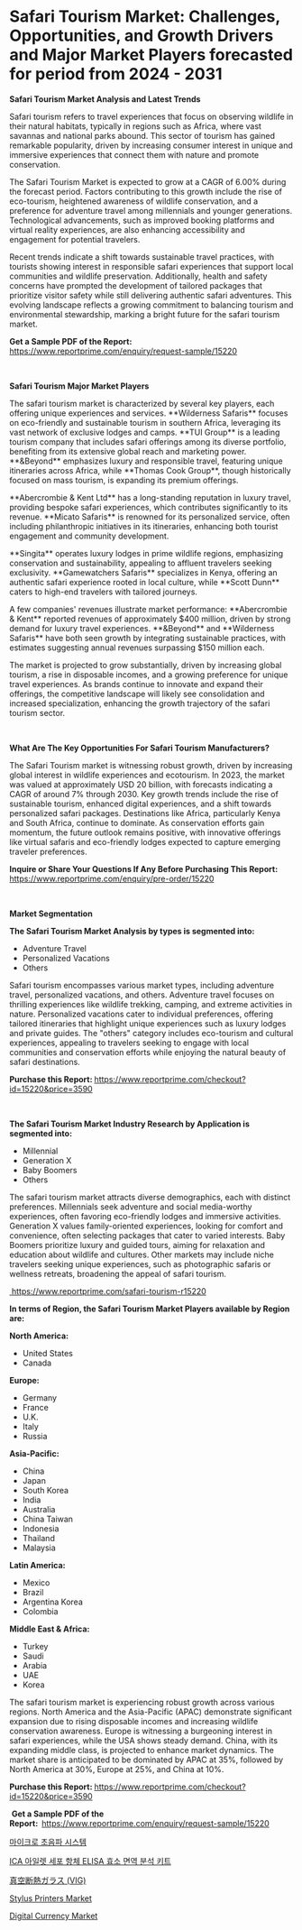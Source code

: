 <p><h1>Safari Tourism Market: Challenges, Opportunities, and Growth Drivers and Major Market Players forecasted for period from 2024 - 2031</h1></p><p><strong>Safari Tourism Market Analysis and Latest Trends</strong></p>
<p><p>Safari tourism refers to travel experiences that focus on observing wildlife in their natural habitats, typically in regions such as Africa, where vast savannas and national parks abound. This sector of tourism has gained remarkable popularity, driven by increasing consumer interest in unique and immersive experiences that connect them with nature and promote conservation.</p><p>The Safari Tourism Market is expected to grow at a CAGR of 6.00% during the forecast period. Factors contributing to this growth include the rise of eco-tourism, heightened awareness of wildlife conservation, and a preference for adventure travel among millennials and younger generations. Technological advancements, such as improved booking platforms and virtual reality experiences, are also enhancing accessibility and engagement for potential travelers.</p><p>Recent trends indicate a shift towards sustainable travel practices, with tourists showing interest in responsible safari experiences that support local communities and wildlife preservation. Additionally, health and safety concerns have prompted the development of tailored packages that prioritize visitor safety while still delivering authentic safari adventures. This evolving landscape reflects a growing commitment to balancing tourism and environmental stewardship, marking a bright future for the safari tourism market.</p></p>
<p><strong>Get a Sample PDF of the Report:&nbsp;</strong> <a href="https://www.reportprime.com/enquiry/request-sample/15220">https://www.reportprime.com/enquiry/request-sample/15220</a></p>
<p>&nbsp;</p>
<p><strong>Safari Tourism Major Market Players</strong></p>
<p><p>The safari tourism market is characterized by several key players, each offering unique experiences and services. **Wilderness Safaris** focuses on eco-friendly and sustainable tourism in southern Africa, leveraging its vast network of exclusive lodges and camps. **TUI Group** is a leading tourism company that includes safari offerings among its diverse portfolio, benefiting from its extensive global reach and marketing power. **&Beyond** emphasizes luxury and responsible travel, featuring unique itineraries across Africa, while **Thomas Cook Group**, though historically focused on mass tourism, is expanding its premium offerings.</p><p>**Abercrombie & Kent Ltd** has a long-standing reputation in luxury travel, providing bespoke safari experiences, which contributes significantly to its revenue. **Micato Safaris** is renowned for its personalized service, often including philanthropic initiatives in its itineraries, enhancing both tourist engagement and community development.</p><p>**Singita** operates luxury lodges in prime wildlife regions, emphasizing conservation and sustainability, appealing to affluent travelers seeking exclusivity. **Gamewatchers Safaris** specializes in Kenya, offering an authentic safari experience rooted in local culture, while **Scott Dunn** caters to high-end travelers with tailored journeys.</p><p>A few companies' revenues illustrate market performance: **Abercrombie & Kent** reported revenues of approximately $400 million, driven by strong demand for luxury travel experiences. **&Beyond** and **Wilderness Safaris** have both seen growth by integrating sustainable practices, with estimates suggesting annual revenues surpassing $150 million each.</p><p>The market is projected to grow substantially, driven by increasing global tourism, a rise in disposable incomes, and a growing preference for unique travel experiences. As brands continue to innovate and expand their offerings, the competitive landscape will likely see consolidation and increased specialization, enhancing the growth trajectory of the safari tourism sector.</p></p>
<p>&nbsp;</p>
<p><strong>What Are The Key Opportunities For Safari Tourism Manufacturers?</strong></p>
<p><p>The Safari Tourism market is witnessing robust growth, driven by increasing global interest in wildlife experiences and ecotourism. In 2023, the market was valued at approximately USD 20 billion, with forecasts indicating a CAGR of around 7% through 2030. Key growth trends include the rise of sustainable tourism, enhanced digital experiences, and a shift towards personalized safari packages. Destinations like Africa, particularly Kenya and South Africa, continue to dominate. As conservation efforts gain momentum, the future outlook remains positive, with innovative offerings like virtual safaris and eco-friendly lodges expected to capture emerging traveler preferences.</p></p>
<p><strong>Inquire or Share Your Questions If Any Before Purchasing This Report:</strong> <a href="https://www.reportprime.com/enquiry/pre-order/15220">https://www.reportprime.com/enquiry/pre-order/15220</a></p>
<p>&nbsp;</p>
<p><strong>Market Segmentation</strong></p>
<p><strong>The Safari Tourism Market Analysis by types is segmented into:</strong></p>
<p><ul><li>Adventure Travel</li><li>Personalized Vacations</li><li>Others</li></ul></p>
<p><p>Safari tourism encompasses various market types, including adventure travel, personalized vacations, and others. Adventure travel focuses on thrilling experiences like wildlife trekking, camping, and extreme activities in nature. Personalized vacations cater to individual preferences, offering tailored itineraries that highlight unique experiences such as luxury lodges and private guides. The "others" category includes eco-tourism and cultural experiences, appealing to travelers seeking to engage with local communities and conservation efforts while enjoying the natural beauty of safari destinations.</p></p>
<p><strong>Purchase this Report:&nbsp;</strong><a href="https://www.reportprime.com/checkout?id=15220&price=3590">https://www.reportprime.com/checkout?id=15220&price=3590</a></p>
<p>&nbsp;</p>
<p><strong>The Safari Tourism Market Industry Research by Application is segmented into:</strong></p>
<p><ul><li>Millennial</li><li>Generation X</li><li>Baby Boomers</li><li>Others</li></ul></p>
<p><p>The safari tourism market attracts diverse demographics, each with distinct preferences. Millennials seek adventure and social media-worthy experiences, often favoring eco-friendly lodges and immersive activities. Generation X values family-oriented experiences, looking for comfort and convenience, often selecting packages that cater to varied interests. Baby Boomers prioritize luxury and guided tours, aiming for relaxation and education about wildlife and cultures. Other markets may include niche travelers seeking unique experiences, such as photographic safaris or wellness retreats, broadening the appeal of safari tourism.</p></p>
<p><a href="https://www.reportprime.com/safari-tourism-r15220">&nbsp;https://www.reportprime.com/safari-tourism-r15220</a></p>
<p><strong>In terms of Region, the Safari Tourism Market Players available by Region are:</strong></p>
<p>
    <p> <strong> North America: </strong>
        <ul>
            <li>United States</li>
            <li>Canada</li>
        </ul>
        </p> 
    <p> <strong> Europe: </strong>
        <ul>
            <li>Germany</li>
            <li>France</li>
            <li>U.K.</li>
            <li>Italy</li>
            <li>Russia</li>
        </ul>
        </p> 
    <p> <strong> Asia-Pacific: </strong>
        <ul>
            <li>China</li>
            <li>Japan</li>
            <li>South Korea</li>
            <li>India</li>
            <li>Australia</li>
            <li>China Taiwan</li>
            <li>Indonesia</li>
            <li>Thailand</li>
            <li>Malaysia</li>
        </ul>
        </p> 
    <p> <strong> Latin America: </strong>
        <ul>
            <li>Mexico</li>
            <li>Brazil</li>
            <li>Argentina Korea</li>
            <li>Colombia</li>
        </ul>
        </p> 
    <p> <strong> Middle East & Africa: </strong>
        <ul>
            <li>Turkey</li>
            <li>Saudi</li>
            <li>Arabia</li>
            <li>UAE</li>
            <li>Korea</li>
        </ul>
    </p>
    </p>
<p><p>The safari tourism market is experiencing robust growth across various regions. North America and the Asia-Pacific (APAC) demonstrate significant expansion due to rising disposable incomes and increasing wildlife conservation awareness. Europe is witnessing a burgeoning interest in safari experiences, while the USA shows steady demand. China, with its expanding middle class, is projected to enhance market dynamics. The market share is anticipated to be dominated by APAC at 35%, followed by North America at 30%, Europe at 25%, and China at 10%.</p></p>
<p><strong>Purchase this Report: </strong><a href="https://www.reportprime.com/checkout?id=15220&price=3590">https://www.reportprime.com/checkout?id=15220&price=3590</a></p>
<p>&nbsp;<strong>Get a Sample PDF of the Report:&nbsp;&nbsp;</strong><a href="https://www.reportprime.com/enquiry/request-sample/15220">https://www.reportprime.com/enquiry/request-sample/15220</a></p>
<p><strong></strong></p>
<p><p><a href="https://medium.com/@nikki.bettison/2024%EB%85%84%EB%B6%80%ED%84%B0-2031%EB%85%84%EA%B9%8C%EC%A7%80%EC%9D%98-%EB%A7%88%EC%9D%B4%ED%81%AC%EB%A1%9C-%EC%B4%88%EC%9D%8C%ED%8C%8C-%EC%8B%9C%EC%8A%A4%ED%85%9C-%EC%8B%9C%EC%9E%A5-%EC%84%B1%EC%9E%A5-%EC%A0%84%EB%A7%9D%EA%B3%BC-%EC%9D%91%EC%9A%A9-%EB%B6%84%EC%95%BC-%EC%A7%80%EC%97%AD-%EC%A0%84%EB%A7%9D-%EB%B0%8F-%EC%88%98%EC%9D%B5%EC%97%90-%EB%94%B0%EB%A5%B8-%EC%8B%9C%EC%9E%A5-%EB%8F%99%ED%96%A5-%EB%B6%84%EC%84%9D%EC%9D%84-%ED%86%B5%ED%95%B4-14-6-%EC%9D%98-6051b3c25c58">마이크로 초음파 시스템</a></p><p><a href="https://medium.com/@trevorkruvalis5678/ica-islet-cell-antibody-elisaenzyme-immunoassay-assay-kit-market-%EC%9D%98-%EA%B8%80%EB%A1%9C%EB%B2%8C-%EC%8B%9C%EC%9E%A5-%EA%B0%9C%EC%9A%94%EB%8A%94-%EC%A0%84-%EC%84%B8%EA%B3%84-%EB%B0%8F-%EC%A3%BC%EC%9A%94-%EC%8B%9C%EC%9E%A5%EC%9D%98-%EC%82%B0%EC%97%85%EC%97%90-2ee3176f2d17">ICA 아일렛 세포 항체 ELISA 효소 면역 분석 키트</a></p><p><a href="https://medium.com/@rudysimonis2023/%E3%82%B0%E3%83%AD%E3%83%BC%E3%83%90%E3%83%AB%E7%9C%9F%E7%A9%BA%E6%96%AD%E7%86%B1%E3%82%AC%E3%83%A9%E3%82%B9-vig-%E5%B8%82%E5%A0%B4%E3%81%AE%E5%82%BE%E5%90%91%E3%81%A8%E6%88%90%E9%95%B7%E6%A9%9F%E4%BC%9A%E3%81%AE%E5%9C%B0%E5%9F%9F%E5%88%A5-%E3%82%BF%E3%82%A4%E3%83%97%E5%88%A5-%E5%BC%B7%E5%8C%96%E3%82%BF%E3%82%A4%E3%83%97-%E9%9D%9E%E5%BC%B7%E5%8C%96%E3%82%BF%E3%82%A4%E3%83%97-%E3%81%8A%E3%82%88%E3%81%B3%E7%94%A8%E9%80%94%E5%88%A5-%E5%BB%BA%E7%AF%89-%E5%AE%B6%E5%85%B7-%E5%AE%B6%E9%9B%BB-%E3%81%9D%E3%81%AE%E4%BB%96-%E3%81%AE%E8%A9%95%E4%BE%A1-057a6201814a">真空断熱ガラス (VIG)</a></p><p><a href="https://www.linkedin.com/pulse/global-perspectives-stylus-printers-market-trends-forecast-wo7je?trackingId=%2FOUMsGoTRFys%2FrMUqOblZw%3D%3D">Stylus Printers Market</a></p><p><a href="https://github.com/MaryNelson695/Market-Research-Report-List-1/blob/main/digital-currency-market.md">Digital Currency Market</a></p></p>